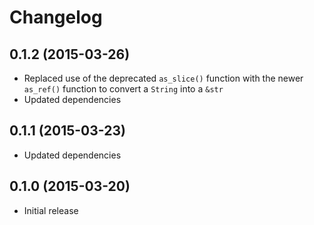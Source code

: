 # Changelog

## 0.1.2 (2015-03-26)

- Replaced use of the deprecated `as_slice()` function with the newer `as_ref()`
  function to convert a `String` into a `&str`
- Updated dependencies

## 0.1.1 (2015-03-23)

- Updated dependencies

## 0.1.0 (2015-03-20)

- Initial release
